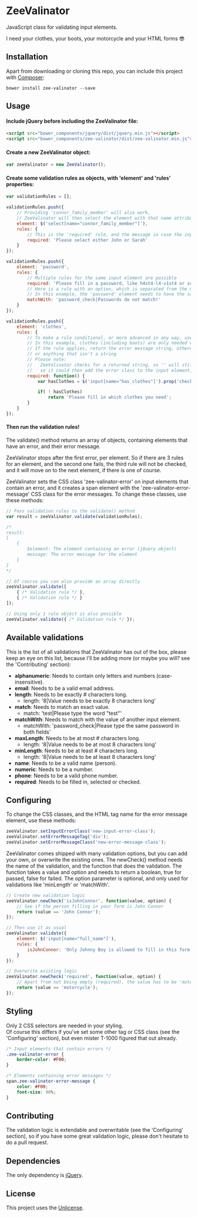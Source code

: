 # ZeeValinator
JavaScript class for validating input elements.

I need your clothes, your boots, your motorcycle and your HTML forms 😎

## Installation
Apart from downloading or cloning this repo, you can include this project with [Composer](https://getcomposer.org/):

```
bower install zee-valinator --save
```

## Usage
#### Include jQuery before including the ZeeValinator file:

```html
<script src="bower_components/jquery/dist/jquery.min.js"></script>
<script src="bower_components/zee-valinator/dist/zee-valinator.min.js"></script>
```

#### Create a new ZeeValinator object:

```js
var zeeValinator = new ZeeValinator();
```

#### Create some validation rules as objects, with 'element' and 'rules' properties:

```js
var validationRules = [];

validationRules.push({
    // Providing 'connor_family_member' will also work,
    // ZeeValinator will then select the element with that name attribute
    element: $('select[name="connor_family_member"]'),
    rules: {
        // This is the 'required' rule, and the message in case the input value is empty
        required: 'Please select either John or Sarah'
    }
});

validationRules.push({
    element: 'password',
    rules: {
        // Multiple rules for the same input element are possible
        required: 'Please fill in a password, like h4st4-l4-v1st4 or something',
        // Here is a rule with an option, which is separated from the message by a pipe charater
        // In this example, the 'password' element needs to have the same value as the 'password_check' element
        matchWith: 'password_check|Passwords do not match!'
    }
});

validationRules.push({
    element: 'clothes',
    rules: {
        // To make a rule conditional, or more advanced in any way, use a function
        // In this example, clothes (including boots) are only needed when naked
        // If the rule applies, return the error message string, otherwise return nothing,
        // or anything that isn't a string
        // Please note:
        //   ZeeValinator checks for a returned string, so '' will still be treated as an error message,
        //   so it could then add the error class to the input element, and add an error message element
        required: function() {
            var hasClothes = $('input[name="has_clothes"]').prop('checked');

            if( ! hasClothes)
                return 'Please fill in which clothes you need';
        }
    }
});
```

#### Then run the validation rules!
The validate() method returns an array of objects, containing elements that have an error, and their error message.

ZeeValinator stops after the first error, per element. So if there are 3 rules for an element, and the second one fails, the third rule will not be checked, and it will move on to the next element, if there is one of course.

ZeeValinator sets the CSS class 'zee-valinator-error' on input elements that contain an error, and it creates a span element with the 'zee-valinator-error-message' CSS class for the error messages. To change these classes, use these methods:

```js
// Pass validation rules to the validate() method
var result = zeeValinator.validate(validationRules);

/*
result:
[
    {
        $element: The element containing an error (jQuery object)
        message: The error message for the element
    }
]
*/

// Of course you can also provide an array directly
zeeValinator.validate([
    { /* Validation rule */ },
    { /* Validation rule */ }
]);

// Using only 1 rule object is also possible
zeeValinator.validate({ /* Validation rule */ });
```

## Available validations
This is the list of all validations that ZeeValinator has out of the box, please keep an eye on this list, because I'll be adding more (or maybe you will? see the 'Contributing' section):

* **alphanumeric**: Needs to contain only letters and numbers (case-insensitive).
* **email**: Needs to be a valid email address.
* **length**: Needs to be exactly # characters long.
    * length: '8|Value needs to be exactly 8 characters long'
* **match**: Needs to match an exact value.
    * match: 'test|Please type the word "test"'
* **matchWith**: Needs to match with the value of another input element.
    * matchWith: 'password_check|Please type the same password in both fields'
* **maxLength**: Needs to be at most # characters long.
    * length: '8|Value needs to be at most 8 characters long'
* **minLength**: Needs to be at least # characters long.
    * length: '8|Value needs to be at least 8 characters long'
* **name**: Needs to be a valid name (person).
* **numeric**: Needs to be a number.
* **phone**: Needs to be a valid phone number.
* **required**: Needs to be filled in, selected or checked.

## Configuring
To change the CSS classes, and the HTML tag name for the error message element, use these methods:

```js
zeeValinator.setInputErrorClass('new-input-error-class');
zeeValinator.setErrorMessageTag('div');
zeeValinator.setErrorMessageClass('new-error-message-class');
```

ZeeValinator comes shipped with many validation options, but you can add your own, or overwrite the existing ones. The newCheck() method needs the name of the validation, and the function that does the validation. The function takes a value and option and needs to return a boolean, true for passed, false for failed. The option parameter is optional, and only used for validations like 'minLength' or 'matchWith'.

```js
// Create new validation logic
zeeValinator.newCheck('isJohnConnor', function(value, option) {
    // See if the person filling in your form is John Connor
    return (value == 'John Connor');
});

// Then use it as usual
zeeValinator.validate({
    element: $('input[name="full_name"]'),
    rules: {
        isJohnConnor: 'Only Johnny Boy is allowed to fill in this form'
    }
});

// Overwrite existing logic
zeeValinator.newCheck('required', function(value, option) {
    // Apart from not being empty (required), the value has to be 'motorcycle'
    return (value == 'motorcycle');
});
```

## Styling
Only 2 CSS selectors are needed in your styling.  
Of course this differs if you've set some other tag or CSS class (see the 'Configuring' section), but even mister T-1000 figured that out already.

```css
/* Input elements that contain errors */
.zee-valinator-error {
    border-color: #F00;
}

/* Elements containing error messages */
span.zee-valinator-error-message {
    color: #F00;
    font-size: 90%;
}
```

## Contributing
The validation logic is extendable and overwritable (see the 'Configuring' section), so if you have some great validation logic, please don't hesitate to do a pull request.

## Dependencies
The only dependency is [jQuery](http://jquery.com/).

## License
This project uses the [Unlicense](http://unlicense.org/).
